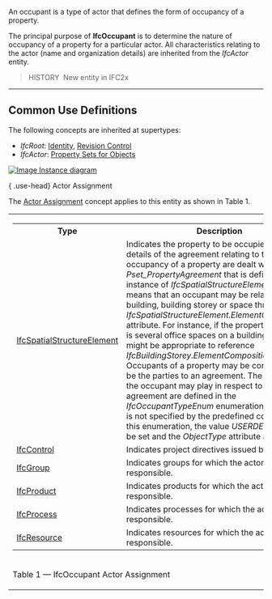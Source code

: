 ﻿An occupant is a type of actor that defines the form of occupancy of a property.

The principal purpose of **IfcOccupant** is to determine the nature of occupancy of a property for a particular actor. All characteristics relating to the actor (name and organization details) are inherited from the _IfcActor_ entity.

> HISTORY&nbsp; New entity in IFC2x

___
## Common Use Definitions
The following concepts are inherited at supertypes:

* _IfcRoot_: [Identity](../../templates/identity.htm), [Revision Control](../../templates/revision-control.htm)
* _IfcActor_: [Property Sets for Objects](../../templates/property-sets-for-objects.htm)

[![Image](../../../img/diagram.png)&nbsp;Instance diagram](../../../annex/annex-d/common-use-definitions/ifcoccupant.htm)

{ .use-head}
Actor Assignment

The [Actor Assignment](../../templates/actor-assignment.htm) concept applies to this entity as shown in Table 1.

<table>
<tr><td>
<table class="gridtable">
<tr><th><b>Type</b></th><th><b>Description</b></th></tr>
<tr><td><a href="../../ifcproductextension/lexical/ifcspatialstructureelement.htm">IfcSpatialStructureElement</a></td><td>Indicates the property to be occupied. Particular details of the agreement relating to the occupancy of a property are dealt within the <em>Pset_PropertyAgreement</em> that is defined for the instance of <em>IfcSpatialStructureElement</em>. This means that an occupant may be related to a site, building, building storey or space through the <em>IfcSpatialStructureElement.ElementComposition</em> attribute. For instance, if the property concerned is several office spaces on a building storey, it might be appropriate to reference <em>IfcBuildingStorey.ElementComposition=PARTIAL</em>.  Occupants of a property may be considered to be the parties to an agreement. The roles that the occupant may play in respect to an agreement are defined in the <em>IfcOccupantTypeEnum</em> enumeration. If the role is not specified by the predefined contents of this enumeration, the value <em>USERDEFINED</em> may be set and the <em>ObjectType</em> attribute asserted.</td></tr>
<tr><td><a href="../../ifckernel/lexical/ifccontrol.htm">IfcControl</a></td><td>Indicates project directives issued by the actor.</td></tr>
<tr><td><a href="../../ifckernel/lexical/ifcgroup.htm">IfcGroup</a></td><td>Indicates groups for which the actor is responsible.</td></tr>
<tr><td><a href="../../ifckernel/lexical/ifcproduct.htm">IfcProduct</a></td><td>Indicates products for which the actor is responsible.</td></tr>
<tr><td><a href="../../ifckernel/lexical/ifcprocess.htm">IfcProcess</a></td><td>Indicates processes for which the actor is responsible.</td></tr>
<tr><td><a href="../../ifckernel/lexical/ifcresource.htm">IfcResource</a></td><td>Indicates resources for which the actor is responsible.</td></tr>
</table>
</td></tr>
<tr><td><p class="table">Table 1 &mdash; IfcOccupant Actor Assignment</p></td></tr></table>
